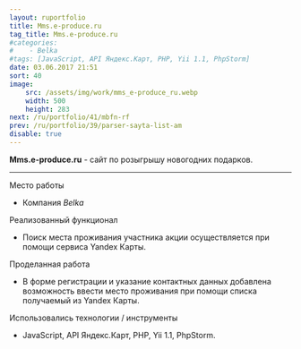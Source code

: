 ```yaml
---
layout: ruportfolio
title: Mms.e-produce.ru
tag_title: Mms.e-produce.ru
#categories:
#    - Belka
#tags: [JavaScript, API Яндекс.Карт, PHP, Yii 1.1, PhpStorm]
date: 03.06.2017 21:51
sort: 40
image: 
    src: /assets/img/work/mms_e-produce_ru.webp 
    width: 500
    height: 283
next: /ru/portfolio/41/mbfn-rf
prev: /ru/portfolio/39/parser-sayta-list-am
disable: true
---
```


**Mms.e-produce.ru** - сайт по розыгрышу новогодних подарков.

---

Место работы

* Компания _Belka_

Реализованный функционал

* Поиск места проживания участника акции осуществляется при помощи сервиса Yandex Карты.

Проделанная работа

* В форме регистрации и указание контактных данных добавлена возможность ввести место проживания при помощи списка получаемый из Yandex Карты.

Использовались технологии / инструменты

* JavaScript, API Яндекс.Карт, PHP, Yii 1.1, PhpStorm.
